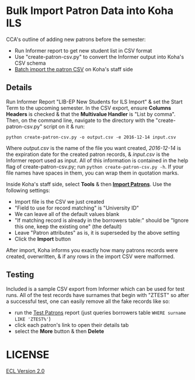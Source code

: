 # Bulk Import Patron Data into Koha ILS

CCA's outline of adding new patrons before the semester:

- Run Informer report to get new student list in CSV format
- Use "create-patron-csv.py" to convert the Informer output into Koha's CSV schema
- [Batch import the patron CSV](https://library-staff.cca.edu/cgi-bin/koha/tools/import_borrowers.pl) on Koha's staff side

## Details

Run Informer Report "LIB-EP New Students for ILS Import" & set the Start Term to the upcoming semester. In the CSV export, ensure **Columns Headers** is checked & that the **Multivalue Handler** is "List by comma". Then, on the command line, navigate to the directory with the "create-patron-csv.py" script on it & run:

```
python create-patron-csv.py -o output.csv -e 2016-12-14 input.csv
```

Where _output.csv_ is the name of the file you want created, _2016-12-14_ is the expiration date for the created patron records, & _input.csv_ is the Informer report used as input. All of this information is contained in the help flag of create-patron-csv.py; run `python create-patron-csv.py -h`. If your file names have spaces in them, you can wrap them in quotation marks.

Inside Koha's staff side, select **Tools** & then **[Import Patrons](https://library-staff.cca.edu/cgi-bin/koha/tools/import_borrowers.pl)**. Use the following settings:

- Import file is the CSV we just created
- "Field to use for record matching" is "University ID"
- We can leave all of the default values blank
- "If matching record is already in the borrowers table:" should be "Ignore this one, keep the existing one" (the default)
- Leave "Patron attributes" as is, it is superseded by the above setting
- Click the **Import** button

After import, Koha informs you exactly how many patrons records were created, overwritten, & if any rows in the import CSV were malformed.

## Testing

Included is a sample CSV export from Informer which can be used for test runs. All of the test records have surnames that begin with "ZTEST" so after a successful test, one can easily remove all the fake records like so:

- run the [Test Patrons](https://library-staff.cca.edu/cgi-bin/koha/reports/guided_reports.pl?reports=62&phase=Run%20this%20report) report (just queries borrowers table `WHERE surname LIKE 'ZTEST%'`)
- click each patron's link to open their details tab
- select the **More** button & then **Delete**

# LICENSE

[ECL Version 2.0](https://opensource.org/licenses/ECL-2.0)
